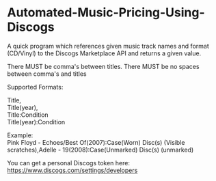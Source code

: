 # Automated-Music-Pricing-Using-Discogs
A quick program which references given music track names and format (CD/Vinyl) to the Discogs Marketplace API and returns a given value.

There MUST be comma's between titles. 
There MUST be no spaces between comma's and titles

Supported Formats:

Title,    
Title(year),    
Title:Condition    
Title(year):Condition

Example:     
Pink Floyd - Echoes/Best Of(2007):Case(Worn) Disc(s) (Visible scratches),Adelle - 19(2008):Case(Unmarked) Disc(s) (unmarked)		


You can get a personal Discogs token here: https://www.discogs.com/settings/developers
